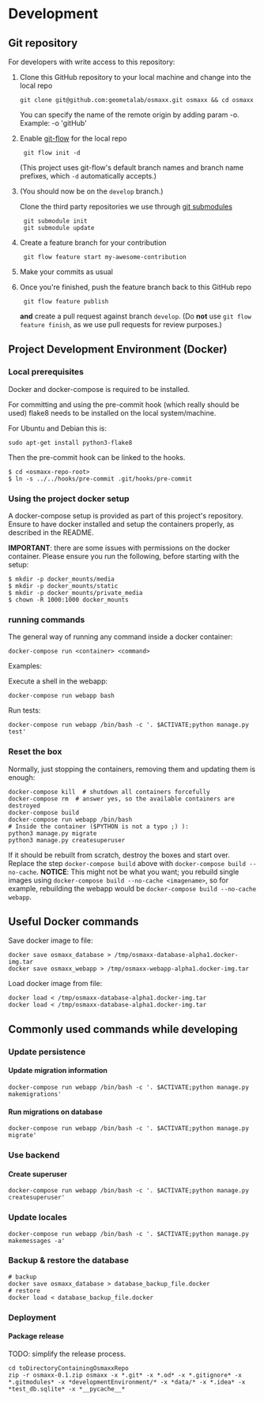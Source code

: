 # Development

## Git repository

For developers with write access to this repository:

1. Clone this GitHub repository to your local machine and change into the local repo
	```shell
    git clone git@github.com:geometalab/osmaxx.git osmaxx && cd osmaxx
    ```
    You can specify the name of the remote origin by adding param -o. Example: -o 'gitHub' 
    
2. Enable [git-flow](https://github.com/nvie/gitflow) for the local repo

	    git flow init -d
	    
	(This project uses git-flow's default branch names and branch name prefixes, which `-d` automatically accepts.)
3. (You should now be on the `develop` branch.)

	Clone the third party repositories we use through [git submodules](http://www.git-scm.com/book/en/v2/Git-Tools-Submodules)

	    git submodule init
	    git submodule update
	    
4. Create a feature branch for your contribution

	    git flow feature start my-awesome-contribution
	    
5. Make your commits as usual
6. Once you're finished, push the feature branch back to this GitHub repo

	    git flow feature publish
	    
	**and** create a pull request against branch `develop`. 
	(Do **not** use `git flow feature finish`, as we use pull requests for review purposes.)

## Project Development Environment (Docker)

### Local prerequisites

Docker and docker-compose is required to be installed.

For committing and using the pre-commit hook (which really should be used) flake8 needs to be installed on
the local system/machine.

For Ubuntu and Debian this is:

`sudo apt-get install python3-flake8`

Then the pre-commit hook can be linked to the hooks.

```
$ cd <osmaxx-repo-root>
$ ln -s ../../hooks/pre-commit .git/hooks/pre-commit
```

### Using the project docker setup

A docker-compose setup is provided as part of this project's repository. Ensure to have docker installed
and setup the containers properly, as described in the README.


**IMPORTANT**: there are some issues with permissions on the docker container. Please ensure
you run the following, before starting with the setup:

```shell
$ mkdir -p docker_mounts/media
$ mkdir -p docker_mounts/static
$ mkdir -p docker_mounts/private_media
$ chown -R 1000:1000 docker_mounts
```

### running commands

The general way of running any command inside a docker container:

```shell
docker-compose run <container> <command>
```

Examples:

Execute a shell in the webapp:

```shell
docker-compose run webapp bash
```
Run tests:

`docker-compose run webapp /bin/bash -c '. $ACTIVATE;python manage.py test'`

### Reset the box

Normally, just stopping the containers, removing them and updating them is enough:

```shell
docker-compose kill  # shutdown all containers forcefully
docker-compose rm  # answer yes, so the available containers are destroyed
docker-compose build
docker-compose run webapp /bin/bash
# Inside the container ($PYTHON is not a typo ;) ):
python3 manage.py migrate
python3 manage.py createsuperuser
```

If it should be rebuilt from scratch, destroy the boxes and start over. 
Replace the step `docker-compose build` above with `docker-compose build --no-cache`.
**NOTICE**: This might not be what you want; you rebuild single images using 
`docker-compose build --no-cache <imagename>`, so for example, rebuilding the webapp would be
`docker-compose build --no-cache webapp`.

## Useful Docker commands

Save docker image to file:
```shell
docker save osmaxx_database > /tmp/osmaxx-database-alpha1.docker-img.tar
docker save osmaxx_webapp > /tmp/osmaxx-webapp-alpha1.docker-img.tar
```

Load docker image from file:
```shell
docker load < /tmp/osmaxx-database-alpha1.docker-img.tar
docker load < /tmp/osmaxx-database-alpha1.docker-img.tar
```

## Commonly used commands while developing

### Update persistence

#### Update migration information

```shell
docker-compose run webapp /bin/bash -c '. $ACTIVATE;python manage.py makemigrations'
```

#### Run migrations on database
```shell
docker-compose run webapp /bin/bash -c '. $ACTIVATE;python manage.py migrate'
```


### Use backend

#### Create superuser

```shell
docker-compose run webapp /bin/bash -c '. $ACTIVATE;python manage.py createsuperuser'
```

### Update locales

```shell
docker-compose run webapp /bin/bash -c '. $ACTIVATE;python manage.py makemessages -a'
```


### Backup & restore the database
```shell
# backup
docker save osmaxx_database > database_backup_file.docker
# restore
docker load < database_backup_file.docker
```


### Deployment

#### Package release

TODO: simplify the release process.

```shell
cd toDirectoryContainingOsmaxxRepo
zip -r osmaxx-0.1.zip osmaxx -x *.git* -x *.od* -x *.gitignore* -x *.gitmodules* -x *developmentEnvironment/* -x *data/* -x *.idea* -x *test_db.sqlite* -x *__pycache__*
```
